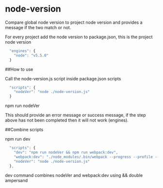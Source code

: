 # node-version

Compare global node version to project node version and provides a message if the two match or not.



For every project add the node version to package.json, this is the project node version

```javascript
  "engines": {
    "node": "v5.5.0"
  }
```



##How to use

Call the node-version.js script inside package.json scripts

```javascript
  "scripts": {
    "nodeVer": "node ./node-version.js"
  }
```

npm run nodeVer

This should provide an error message or success message, if the step above has not been completed then it will not work (engines).



##Combine scripts

npm run dev

```javascript
  "scripts": {
    "dev": "npm run nodeVer && npm run webpack:dev",
    "webpack:dev": "./node_modules/.bin/webpack --progress --profile --colors
    "nodeVer": "node ./node-version.js"
  },
```

dev command combines nodeVer and webpack:dev using && double ampersand
